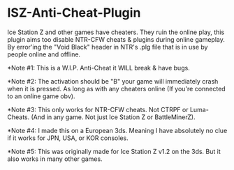 # ISZ-Anti-Cheat-Plugin
Ice Station Z and other games have cheaters. They ruin the online play, this plugin aims too disable NTR-CFW cheats & plugins during online gameplay. By error'ing the "Void Black" header in NTR's .plg file that is in use by people online and offline.


*Note #1: This is a W.I.P. Anti-Cheat it WILL break & have bugs.

*Note #2: The activation should be "B" your game will immediately crash when it is pressed. As long as with any cheaters online (If you're connected to an online game obv).

*Note #3: This only works for NTR-CFW cheats. Not CTRPF or Luma-Cheats. (And in any game. Not just Ice Station Z or BattleMinerZ).

*Note #4: I made this on a European 3ds. Meaning I have absolutely no clue if it works for JPN, USA, or KOR consoles.

*Note #5: This was originally made for Ice Station Z v1.2 on the 3ds. But it also works in many other games.
